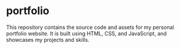 # portfolio
This repository contains the source code and assets for my personal portfolio website. It is built using HTML, CSS, and JavaScript, and showcases my projects and skills.
